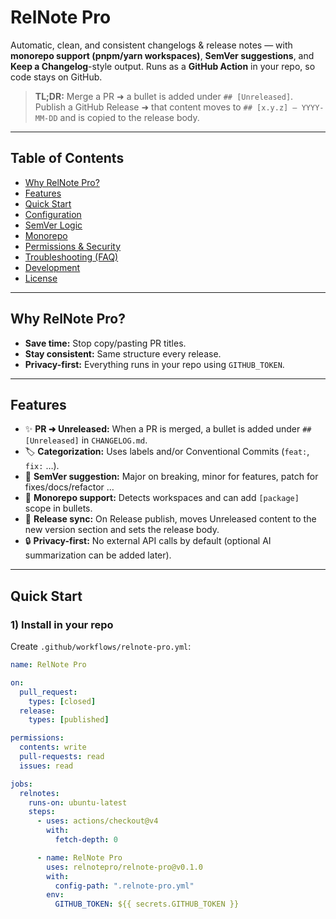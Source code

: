 # RelNote Pro

Automatic, clean, and consistent changelogs & release notes — with **monorepo support (pnpm/yarn workspaces)**, **SemVer suggestions**, and **Keep a Changelog**-style output. Runs as a **GitHub Action** in your repo, so code stays on GitHub.

> **TL;DR:** Merge a PR ➜ a bullet is added under `## [Unreleased]`.  
> Publish a GitHub Release ➜ that content moves to `## [x.y.z] – YYYY-MM-DD` and is copied to the release body.

---

## Table of Contents

- [Why RelNote Pro?](#why-relnote-pro)
- [Features](#features)
- [Quick Start](#quick-start)
- [Configuration](#configuration)
- [SemVer Logic](#semver-logic)
- [Monorepo](#monorepo)
- [Permissions & Security](#permissions--security)
- [Troubleshooting (FAQ)](#troubleshooting-faq)
- [Development](#development)
- [License](#license)

---

## Why RelNote Pro?

- **Save time:** Stop copy/pasting PR titles.
- **Stay consistent:** Same structure every release.
- **Privacy-first:** Everything runs in your repo using `GITHUB_TOKEN`.

---

## Features

- ✨ **PR ➜ Unreleased:** When a PR is merged, a bullet is added under `## [Unreleased]` in `CHANGELOG.md`.
- 🏷️ **Categorization:** Uses labels and/or Conventional Commits (`feat:`, `fix:` …).
- 🧭 **SemVer suggestion:** Major on breaking, minor for features, patch for fixes/docs/refactor …
- 🧩 **Monorepo support:** Detects workspaces and can add `[package]` scope in bullets.
- 📝 **Release sync:** On Release publish, moves Unreleased content to the new version section and sets the release body.
- 🔒 **Privacy-first:** No external API calls by default (optional AI summarization can be added later).

---

## Quick Start

### 1) Install in your repo

Create `.github/workflows/relnote-pro.yml`:

```yaml
name: RelNote Pro

on:
  pull_request:
    types: [closed]
  release:
    types: [published]

permissions:
  contents: write
  pull-requests: read
  issues: read

jobs:
  relnotes:
    runs-on: ubuntu-latest
    steps:
      - uses: actions/checkout@v4
        with:
          fetch-depth: 0

      - name: RelNote Pro
        uses: relnotepro/relnote-pro@v0.1.0
        with:
          config-path: ".relnote-pro.yml"
        env:
          GITHUB_TOKEN: ${{ secrets.GITHUB_TOKEN }}
```
